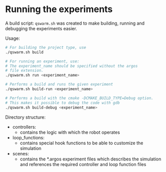 # Running the experiments

A build script: ```qswarm.sh``` was created to make building, running and debugging the experiments easier.

Usage:
```bash
# For building the project type, use
./qswarm.sh build

# For running an experiment, use:
# The experiment_name should be specified without the argos
# file extension.
./qswarm.sh run <experiment_name>

# Performs a build and runs the given experiment
./qswarm.sh build-run <experiment_name>

# Performs a build with the cmake -DCMAKE_BUILD_TYPE=Debug option.
# This makes it possible to debug the code with gdb
./qswarm.sh build-debug <experiment_name> 
```

Directory structure:

 - controllers: 
    - contains the logic with which the robot operates
 - loop_functions: 
    - contains special hook functions to be able to customize the simulation
 - scenes: 
    - contains the *.argos experiment files which describes the simulation and references the required controller and loop function files